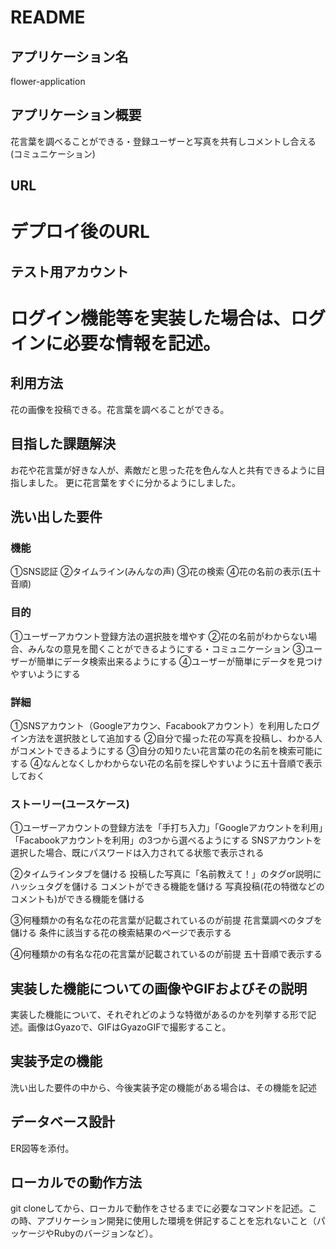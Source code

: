 # README

## アプリケーション名
flower-application

## アプリケーション概要
花言葉を調べることができる・登録ユーザーと写真を共有しコメントし合える(コミュニケーション)

## URL
# デプロイ後のURL

## テスト用アカウント
# ログイン機能等を実装した場合は、ログインに必要な情報を記述。

## 利用方法	
花の画像を投稿できる。花言葉を調べることができる。

## 目指した課題解決
お花や花言葉が好きな人が、素敵だと思った花を色んな人と共有できるように目指しました。
更に花言葉をすぐに分かるようにしました。

## 洗い出した要件
### 機能
①SNS認証
②タイムライン(みんなの声)
③花の検索
④花の名前の表示(五十音順)

### 目的
①ユーザーアカウント登録方法の選択肢を増やす
②花の名前がわからない場合、みんなの意見を聞くことができるようにする・コミュニケーション
③ユーザーが簡単にデータ検索出来るようにする
④ユーザーが簡単にデータを見つけやすいようにする

### 詳細
①SNSアカウント（Googleアカウン、Facabookアカウント）を利用したログイン方法を選択肢として追加する
②自分で撮った花の写真を投稿し、わかる人がコメントできるようにする
③自分の知りたい花言葉の花の名前を検索可能にする
④なんとなくしかわからない花の名前を探しやすいように五十音順で表示しておく

### ストーリー(ユースケース)
①ユーザーアカウントの登録方法を「手打ち入力」「Googleアカウントを利用」「Facabookアカウントを利用」の3つから選べるようにする
SNSアカウントを選択した場合、既にパスワードは入力されてる状態で表示される

②タイムラインタブを儲ける
投稿した写真に「名前教えて！」のタグor説明にハッシュタグを儲ける
コメントができる機能を儲ける
写真投稿(花の特徴などのコメントも)ができる機能を儲ける

③何種類かの有名な花の花言葉が記載されているのが前提
花言葉調べのタブを儲ける
条件に該当する花の検索結果のページで表示する

④何種類かの有名な花の花言葉が記載されているのが前提
五十音順で表示する


## 実装した機能についての画像やGIFおよびその説明
実装した機能について、それぞれどのような特徴があるのかを列挙する形で記述。画像はGyazoで、GIFはGyazoGIFで撮影すること。

## 実装予定の機能
洗い出した要件の中から、今後実装予定の機能がある場合は、その機能を記述

## データベース設計
ER図等を添付。

## ローカルでの動作方法
git cloneしてから、ローカルで動作をさせるまでに必要なコマンドを記述。この時、アプリケーション開発に使用した環境を併記することを忘れないこと（パッケージやRubyのバージョンなど）。